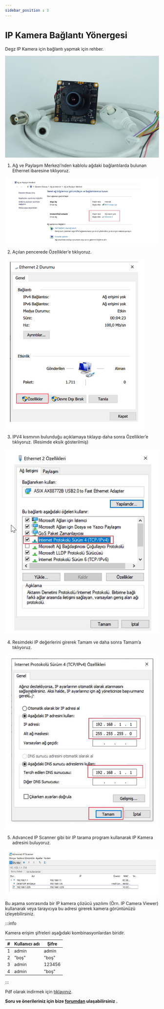 ```yaml
---
sidebar_position : 3
---
```


# IP Kamera Bağlantı Yönergesi

Degz IP Kamera için bağlantı yapmak için rehber.

![5MP IP KAMERA](./image/IP-KAMERA-e1651089737322.jpg)

1. Ağ ve Paylaşım Merkezi’nden kablolu ağdaki bağlantılarda bulunan Ethernet ibaresine tıklıyoruz.

![5MP IP KAMERA](./image/chrome_ctPd69iQcv.png)

2. Açılan pencerede Özellikler’e tıklıyoruz.

![5MP IP KAMERA](./image/chrome_hfeiZ6S0OG.png)

3. IPV4 kısmının bulunduğu açıklamaya tıklayıp daha sonra Özellikler’e tıklıyoruz. (Resimde eksik gösterilmiş)

![5MP IP KAMERA](./image/chrome_2vX4RoG13p.png)

4. Resimdeki IP değerlerini girerek Tamam ve daha sonra Tamam’a tıklıyoruz.

![5MP IP KAMERA](./image/chrome_HfvzOi6XCH.png)

5. Advanced IP Scanner gibi bir IP tarama program kullanarak IP Kamera adresini buluyoruz.

![5MP IP KAMERA](./image/chrome_Z8RzVybFf4.png)

Bu aşama sonrasında bir IP kamera çözücü yazılımı (Örn. IP Camera Viewer) kullanarak veya tarayıcıya bu adresi girerek kamera görüntünüzü izleyebilirsiniz.

:::info

Kamera erişim şifreleri aşağıdaki kombinasyonlardan biridir.

| # | Kullanıcı adı | Şifre  |
|---|---------------|--------|
| 1 | admin         | admin  |
| 2 | "boş"         | "boş"  |
| 3 | admin         | 123456 |
| 4 | admin         | "boş"  |

:::

Pdf olarak indirmek için [tıklayınız](https://degzrobotics.com/wp-content/uploads/2022/04/IP-Kamera.pdf).


**Soru ve önerileriniz için bize [forumdan](https://forum.degzrobotics.com/)    ulaşabilirsiniz .**
